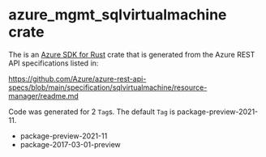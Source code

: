 # azure_mgmt_sqlvirtualmachine crate

The is an [Azure SDK for Rust](https://github.com/Azure/azure-sdk-for-rust) crate that is generated from the Azure REST API specifications listed in:

https://github.com/Azure/azure-rest-api-specs/blob/main/specification/sqlvirtualmachine/resource-manager/readme.md

Code was generated for 2 `Tag`s. The default `Tag` is package-preview-2021-11.


- package-preview-2021-11
- package-2017-03-01-preview